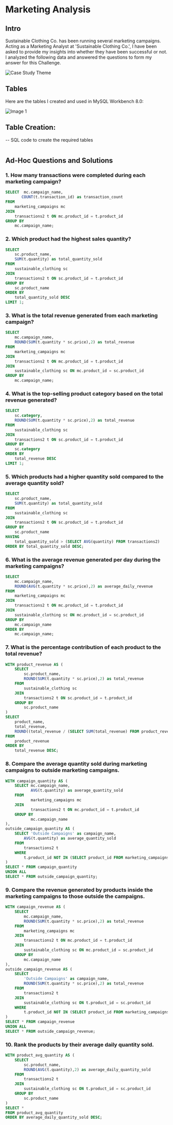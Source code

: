# Marketing Analysis

## Intro
Sustainable Clothing Co. has been running several marketing campaigns. Acting as a Marketing Analyst at 'Sustainable Clothing Co.', I have been asked to provide my insights into whether they have been successful or not. I analyzed the following data and answered the questions to form my answer for this Challenge.

![Case Study Theme](image_file_path.png)
<!-- Insert an image that accurately captures this case study theme -->

## Tables
Here are the tables I created and used in MySQL Workbench 8.0:

![Image 1](https://steeldata.org.uk/sql6tables.png)

## Table Creation:
-- SQL code to create the required tables
```sql
```
## Ad-Hoc Questions and Solutions
### 1. How many transactions were completed during each marketing campaign?
```sql
SELECT  mc.campaign_name,
       COUNT(t.transaction_id) as transaction_count
FROM 
    marketing_campaigns mc
JOIN 
    transactions2 t ON mc.product_id = t.product_id
GROUP BY 
    mc.campaign_name;
```

### 2. Which product had the highest sales quantity?

```sql
SELECT 
    sc.product_name,
    SUM(t.quantity) as total_quantity_sold
FROM 
    sustainable_clothing sc
JOIN 
    transactions2 t ON sc.product_id = t.product_id
GROUP BY 
    sc.product_name
ORDER BY 
    total_quantity_sold DESC
LIMIT 1;
```
### 3. What is the total revenue generated from each marketing campaign?

```sql
SELECT 
    mc.campaign_name,
    ROUND(SUM(t.quantity * sc.price),2) as total_revenue
FROM 
    marketing_campaigns mc
JOIN 
    transactions2 t ON mc.product_id = t.product_id
JOIN 
    sustainable_clothing sc ON mc.product_id = sc.product_id
GROUP BY 
    mc.campaign_name;
```
### 4. What is the top-selling product category based on the total revenue generated?
```sql
SELECT 
    sc.category,
    ROUND(SUM(t.quantity * sc.price),2) as total_revenue
FROM 
    sustainable_clothing sc
JOIN 
    transactions2 t ON sc.product_id = t.product_id
GROUP BY 
    sc.category
ORDER BY 
    total_revenue DESC
LIMIT 1;
```
### 5. Which products had a higher quantity sold compared to the average quantity sold?

```sql
SELECT 
    sc.product_name,
    SUM(t.quantity) as total_quantity_sold
FROM 
    sustainable_clothing sc
JOIN 
    transactions2 t ON sc.product_id = t.product_id
GROUP BY 
    sc.product_name
HAVING 
    total_quantity_sold > (SELECT AVG(quantity) FROM transactions2)
ORDER BY total_quantity_sold DESC;    

```
### 6. What is the average revenue generated per day during the marketing campaigns?

```sql
SELECT 
    mc.campaign_name,
    ROUND(AVG(t.quantity * sc.price),2) as average_daily_revenue
FROM 
    marketing_campaigns mc
JOIN 
    transactions2 t ON mc.product_id = t.product_id
JOIN 
    sustainable_clothing sc ON mc.product_id = sc.product_id
GROUP BY 
    mc.campaign_name
ORDER BY 
    mc.campaign_name;
```
### 7. What is the percentage contribution of each product to the total revenue?

```sql
WITH product_revenue AS (
    SELECT 
        sc.product_name,
        ROUND(SUM(t.quantity * sc.price),2) as total_revenue
    FROM 
        sustainable_clothing sc
    JOIN 
        transactions2 t ON sc.product_id = t.product_id
    GROUP BY 
        sc.product_name
)
SELECT 
    product_name,
    total_revenue,
    ROUND((total_revenue / (SELECT SUM(total_revenue) FROM product_revenue)) * 100,2) as percentage_contribution
FROM 
    product_revenue
ORDER BY 
    total_revenue DESC;
```
### 8. Compare the average quantity sold during marketing campaigns to outside marketing campaigns.

```sql
WITH campaign_quantity AS (
    SELECT mc.campaign_name,
           AVG(t.quantity) as average_quantity_sold
    FROM 
           marketing_campaigns mc
    JOIN 
           transactions2 t ON mc.product_id = t.product_id
    GROUP BY 
           mc.campaign_name
),
outside_campaign_quantity AS (
    SELECT 'Outside Campaigns' as campaign_name,
        AVG(t.quantity) as average_quantity_sold
    FROM 
        transactions2 t
    WHERE 
        t.product_id NOT IN (SELECT product_id FROM marketing_campaigns)
)
SELECT * FROM campaign_quantity
UNION ALL
SELECT * FROM outside_campaign_quantity;
```

### 9. Compare the revenue generated by products inside the marketing campaigns to those outside the campaigns.

```sql
WITH campaign_revenue AS (
    SELECT 
        mc.campaign_name,
        ROUND(SUM(t.quantity * sc.price),2) as total_revenue
    FROM 
        marketing_campaigns mc
    JOIN 
        transactions2 t ON mc.product_id = t.product_id
    JOIN 
        sustainable_clothing sc ON mc.product_id = sc.product_id
    GROUP BY 
        mc.campaign_name
),
outside_campaign_revenue AS (
    SELECT 
        'Outside Campaigns' as campaign_name,
        ROUND(SUM(t.quantity * sc.price),2) as total_revenue
    FROM 
        transactions2 t
    JOIN 
        sustainable_clothing sc ON t.product_id = sc.product_id
    WHERE 
        t.product_id NOT IN (SELECT product_id FROM marketing_campaigns)
)
SELECT * FROM campaign_revenue
UNION ALL
SELECT * FROM outside_campaign_revenue;
```
### 10. Rank the products by their average daily quantity sold.

```sql
WITH product_avg_quantity AS (
    SELECT 
        sc.product_name,
        ROUND(AVG(t.quantity),2) as average_daily_quantity_sold
    FROM 
        transactions2 t
    JOIN 
        sustainable_clothing sc ON t.product_id = sc.product_id
    GROUP BY 
        sc.product_name
)
SELECT * 
FROM product_avg_quantity
ORDER BY average_daily_quantity_sold DESC;
```






